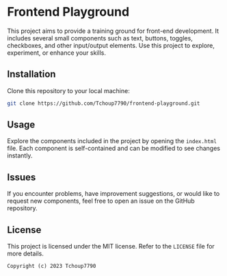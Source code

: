 # Frontend Playground

This project aims to provide a training ground for front-end development. 
It includes several small components such as text, buttons, toggles, checkboxes, and other input/output elements.
Use this project to explore, experiment, or enhance your skills.

## Installation

Clone this repository to your local machine:

   ```bash
   git clone https://github.com/Tchoup7790/frontend-playground.git
   ```

## Usage

Explore the components included in the project by opening the `index.html` file. Each component is self-contained and can be modified to see changes instantly.

## Issues

If you encounter problems, have improvement suggestions, or would like to request new components, feel free to open an issue on the GitHub repository.

## License

This project is licensed under the MIT license. Refer to the `LICENSE` file for more details.

`Copyright (c) 2023 Tchoup7790`
